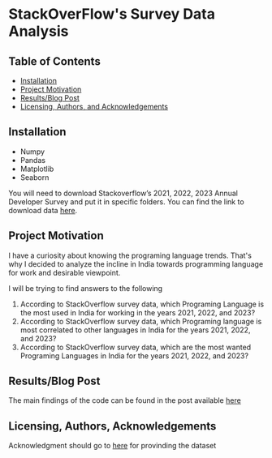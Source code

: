 # StackOverFlow's Survey Data Analysis

## Table of Contents
- [Installation](#installation)
- [Project Motivation](#motivation)
- [Results/Blog Post](#results)
- [Licensing, Authors, and Acknowledgements](#licensing)

## Installation <a name="installation"></a>
- Numpy
- Pandas
- Matplotlib
- Seaborn

You will need to download Stackoverflow’s 2021, 2022, 2023 Annual Developer Survey and put it in specific folders. You can find the link to download data [here](https://insights.stackoverflow.com/survey). 

## Project Motivation <a name="motivation"></a>

I have a curiosity about knowing the programing language trends. That's why I decided to analyze the incline in India towards programming language for work and desirable viewpoint.

I will be trying to find answers to the following

1. According to StackOverflow survey data, which Programing Language is the most used in India for working in the years 2021, 2022, and 2023?
2. According to StackOverflow survey data, which Programing language is most correlated to other languages in India for the years 2021, 2022, and 2023?
3. According to StackOverflow survey data, which are the most wanted Programing Languages in India for the years 2021, 2022, and 2023?

## Results/Blog Post <a name="results"></a>
The main findings of the code can be found in the post available [here](https://medium.com/@arpit.saxena.guna/data-analysis-of-stackoverflow-survey-data-for-india-d3892f017e8)

## Licensing, Authors, Acknowledgements<a name="licensing"></a>
Acknowledgment should go to [here](https://insights.stackoverflow.com/survey) for provinding the dataset
